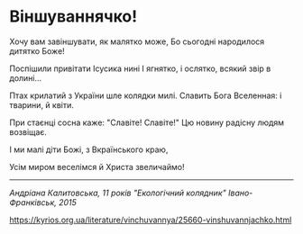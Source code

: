 Віншуваннячко!
================================================================

Хочу вам завіншувати, як малятко може,
Бо сьогодні народилося дитятко Боже!

Поспішили привітати Ісусика нині
І ягнятко, і ослятко, всякий звір в долині...

Птах крилатий з України шле колядки милі.
Славить Бога Вселенная: і тварини, й квіти.

При стаєнці сосна каже: "Славіте! Славіте!"
Цю новину радісну людям возвіщає.

І ми малі діти Божі,
з Вкраїнського краю,

Усім миром веселімся й Христа звеличаймо!

----------------------------------------------------------------

 _Андріана Калитовська, 11 років_
 _"Екологічний колядник" Івано-Франківськ, 2015_

https://kyrios.org.ua/literature/vinchuvannya/25660-vinshuvannjachko.html
